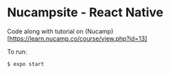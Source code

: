 # Nucampsite - React Native

Code along with tutorial on (Nucamp)[https://learn.nucamp.co/course/view.php?id=13]

To run:

```bash
$ expo start
```
